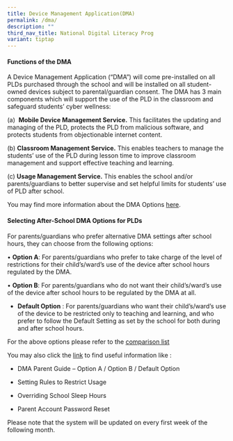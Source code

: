 ```yaml
---
title: Device Management Application(DMA)
permalink: /dma/
description: ""
third_nav_title: National Digital Literacy Prog
variant: tiptap
---
```

<h4>Functions of the DMA</h4>
<p>A Device Management Application (“DMA”) will come pre-installed on all
PLDs purchased through the school and will be installed on all student-owned
devices subject to parental/guardian consent. The DMA has 3 main components
which will support the use of the PLD in the classroom and safeguard students’
cyber wellness:</p>
<p>(a)&nbsp;&nbsp;<strong>Mobile Device Management Service.</strong>&nbsp;This
facilitates the updating and managing of the PLD, protects the PLD from
malicious software, and protects students from objectionable internet content.</p>
<p>(b)&nbsp;<strong>Classroom Management Service.</strong>&nbsp;This enables
teachers to manage the students’ use of the PLD during lesson time to improve
classroom management and support effective teaching and learning.</p>
<p>(c)&nbsp;<strong>Usage Management Service.</strong>&nbsp;This enables
the school and/or parents/guardians to better supervise and set helpful
limits for students’ use of PLD after school.</p>
<p>You may find more information about the DMA Options <a href="https://drive.google.com/file/d/1Pl_RshsmKkcL4ZQAT_-0lrKN-2rClcTw/view?usp=drive_link" rel="noopener noreferrer nofollow" target="_blank">here</a>.</p>
<h4>Selecting After-School DMA Options for PLDs</h4>
<p>For parents/guardians who prefer alternative DMA settings after school
hours, they can choose from the following options:</p>
<p>• <strong>Option A</strong>: For parents/guardians who prefer to take charge
of the level of restrictions for their child’s/ward’s use of the device
after school hours regulated by the DMA.</p>
<p>• <strong>Option B</strong>: For parents/guardians who do not want their
child’s/ward’s use of the device after school hours to be regulated by
the DMA at all.</p>
<ul data-tight="true" class="tight">
<li>
<p><strong>Default Option</strong> : For parents/guardians who want their
child’s/ward’s use of the device to be restricted only to teaching and
learning, and who prefer to follow the Default Setting as set by the school
for both during and after school hours.</p>
</li>
</ul>
<p>For the above options please refer to the <a href="/files/CE08_Infosheet_on_MOE_DMA_Settings.pdf" rel="noopener nofollow" target="_blank">comparison list</a>
</p>
<p>You may also click the <a href="https://www.sengkangsec.moe.edu.sg/curriculum/National-Digital-Literacy-Prog/resources/" rel="noopener nofollow" target="_blank">link</a> to
find useful information like :</p>
<ul data-tight="true" class="tight">
<li>
<p>DMA Parent Guide – Option A / Option B / Default Option
<br>
</p>
</li>
<li>
<p>Setting Rules to Restrict Usage
<br>
</p>
</li>
<li>
<p>Overriding School Sleep Hours
<br>
</p>
</li>
<li>
<p>Parent Account Password Reset
<br>
</p>
</li>
</ul>
<p>Please note that the system will be updated on every first week of the
following month.</p>